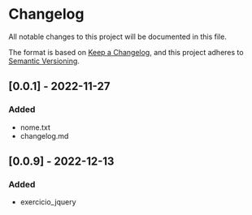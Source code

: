# Changelog

All notable changes to this project will be documented in this file.

The format is based on [Keep a Changelog](https://keepachangelog.com/en/1.0.0/),
and this project adheres to [Semantic Versioning](https://semver.org/spec/v2.0.0.html).

## [0.0.1] - 2022-11-27

### Added

- nome.txt
- changelog.md

## [0.0.9] - 2022-12-13

### Added

- exercicio_jquery

